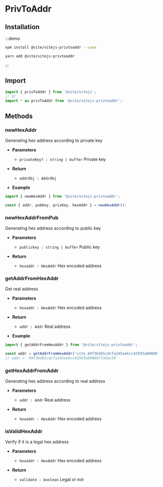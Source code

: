 # PrivToAddr

## Installation

:::demo
```bash tab:npm
npm install @vite/vitejs-privtoaddr --save
```

```bash tab:yarn
yarn add @vite/vitejs-privtoaddr
```
:::

## Import

```javascript
import { privToAddr } from '@vite/vitejs';
// Or
import * as privToAddr from '@vite/vitejs-privtoaddr';
```

## Methods

### newHexAddr
Generating hex address according to private key

- **Parameters**
    * `privateKey? : string | buffer` Private key

- **Return**
    * `addrObj : AddrObj`

- **Example**
```javascript
import { newHexAddr } from '@vite/vitejs-privtoaddr';

const { addr, pubKey, privKey, hexAddr } = newHexAddr();
```

### newHexAddrFromPub
Generating hex address according to public key

- **Parameters**
    * `publickey : string | buffer` Public key

- **Return**
    * `hexaddr : HexAddr` Hex encoded address

### getAddrFromHexAddr
Get real address

- **Parameters**
    * `hexaddr : HexAddr` Hex encoded address

- **Return**
    * `addr : Addr` Real address

- **Example**
```javascript
import { getAddrFromHexAddr } from '@vite/vitejs-privtoaddr';

const addr = getAddrFromHexAddr('vite_69f3bdb5cdcfa145ae6cc42593a89088ff3dac587eb692d689');
// addr = '69f3bdb5cdcfa145ae6cc42593a89088ff3dac58'
```

### getHexAddrFromAddr
Generating hex address according to real address

- **Parameters**
    * `addr : Addr` Real address

- **Return**
    * `hexaddr : HexAddr` Hex encoded address

### isValidHexAddr
Verify if it is a legal hex address

- **Parameters**
    * `hexaddr : HexAddr` Hex encoded address
  
- **Return**
    * `validate : boolean` Legal or not
